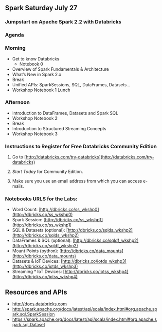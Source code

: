 
## Spark Saturday July 27

### Jumpstart on Apache Spark 2.2 with Databricks

### Agenda

### Morning
* Get to know Databricks
  * Notebook 0
* Overview of Spark Fundamentals & Architecture
* What’s New in Spark 2.x
* Break
* Unified APIs: SparkSessions, SQL, DataFrames, Datasets…
* Workshop Notebook 1
Lunch

### Afternoon
* Introduction to DataFrames, Datasets and Spark SQL
* Workshop Notebook 2
* Break
* Introduction to Structured Streaming Concepts
* Workshop Notebook 3

### Instructions to Register for Free Databricks Community Edition

1. Go to [http://databricks.com/try-databricks](http://databricks.com/try-databricks)

2. *Start Today* for Community Edition.

4. Make sure you use an email address from which you can access e-mails.

### Notebooks URLS for the Labs:

 * Word Count: [http://dbricks.co/ss_wkshp0](http://dbricks.co/ss_wkshp0)
 * Spark Session: [http://dbricks.co/ss_wkshp1](http://dbricks.co/ss_wkshp1)
 * SQL & Datasets (optional): [http://dbricks.co/sqlds_wkshp2](http://dbricks.co/sqlds_wkshp2)
 * DataFrames & SQL (optional): [http://dbricks.co/sqldf_wkshp2](http://dbricks.co/sqldf_wkshp2)
 * Mount Points (python): [http://dbricks.co/data_mounts](http://dbricks.co/data_mounts)
 * Datasets & IoT Devices: [http://dbricks.co/iotds_wkshp3](http://dbricks.co/iotds_wkshp3)
 * Streaming * IoT Devices: [http://dbricks.co/iotss_wkshp4](http://dbricks.co/iotss_wkshp4)


## Resources and APIs
* http://docs.databricks.com
* http://spark.apache.org/docs/latest/api/scala/index.html#org.apache.spark.sql.SparkSession
* https://spark.apache.org/docs/latest/api/scala/index.html#org.apache.spark.sql.Dataset



